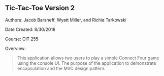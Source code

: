 ﻿## Tic-Tac-Toe Version 2

Authors: Jacob Barsheff, Wyatt Miller, and Richie Tarkowski

Date Created: 8/30/2018

Course: CIT 255

Overview:

> This application allows two users to play a simple Connect Four game using the console UI. The purpose of the application to demonstrate encapsulation and the MVC design pattern.
